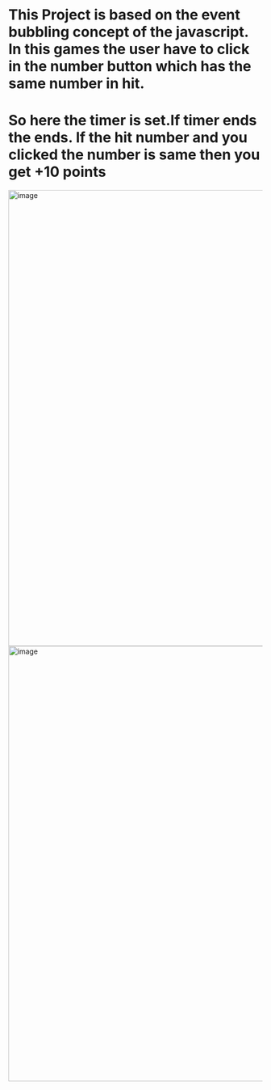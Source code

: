 <h1>This Project is based on the event bubbling concept of the javascript. In this games the user have to click in the number button which has the same number in hit.</h1>
<h1>So here the timer is set.If timer ends the ends. If the hit number and you clicked the number is same then you get +10 points</h1>



  
<img width="903" alt="image" src="https://github.com/vishalprabhu2018/bubbleGame/assets/46224719/e5b783ab-38f8-4dc9-a5e0-8069dc57743c">



<img width="862" alt="image" src="https://github.com/vishalprabhu2018/bubbleGame/assets/46224719/d8a86422-2fb5-4e9a-adc9-18d1682a5200">
